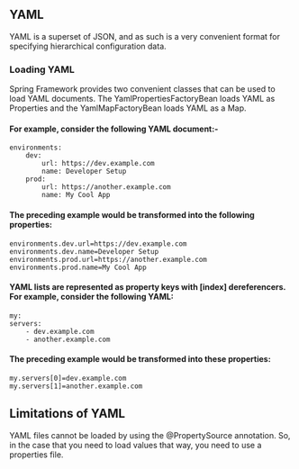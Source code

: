 ## YAML
YAML is a superset of JSON, and as such is a very convenient format for specifying hierarchical configuration data.
### Loading YAML
Spring Framework provides two convenient classes that can be used to load YAML documents. The YamlPropertiesFactoryBean loads YAML as Properties and the YamlMapFactoryBean loads YAML as a Map.

#### For example, consider the following YAML document:-

    environments:
    	dev:
    		url: https://dev.example.com
    		name: Developer Setup
    	prod:
    		url: https://another.example.com
    		name: My Cool App
    
#### The preceding example would be transformed into the following properties:

    environments.dev.url=https://dev.example.com
    environments.dev.name=Developer Setup
    environments.prod.url=https://another.example.com
    environments.prod.name=My Cool App

#### YAML lists are represented as property keys with [index] dereferencers. For example, consider the following YAML:

    my:
    servers:
    	- dev.example.com
    	- another.example.com
#### The preceding example would be transformed into these properties:

    my.servers[0]=dev.example.com
    my.servers[1]=another.example.com

## Limitations of YAML
YAML files cannot be loaded by using the @PropertySource annotation. So, in the case that you need to load values that way, you need to use a properties file.

